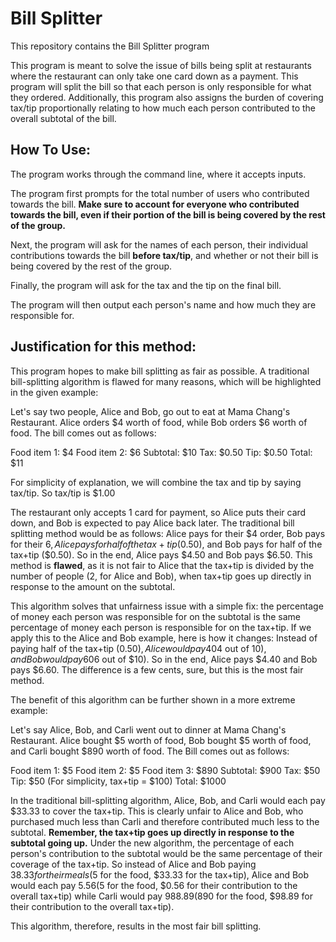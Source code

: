 # Bill Splitter
This repository contains the Bill Splitter program

This program is meant to solve the issue of bills being split at restaurants where the restaurant can only take one card down as a payment. This program will split the bill so that each person is only responsible for what they ordered. Additionally, this program also assigns the burden of covering tax/tip proportionally relating to how much each person contributed to the overall subtotal of the bill.


## How To Use:
The program works through the command line, where it accepts inputs.

The program first prompts for the total number of users who contributed towards the bill.
**Make sure to account for everyone who contributed towards the bill, even if their portion of the bill is being covered by the rest of the group.**

Next, the program will ask for the names of each person, their individual contributions towards the bill **before tax/tip**, and whether or not their bill is being covered by the rest of the group.

Finally, the program will ask for the tax and the tip on the final bill.

The program will then output each person's name and how much they are responsible for.

## Justification for this method:
This program hopes to make bill splitting as fair as possible. A traditional bill-splitting algorithm is flawed for many reasons, which will be highlighted in the given example:

Let's say two people, Alice and Bob, go out to eat at Mama Chang's Restaurant. Alice orders $4 worth of food, while Bob orders $6 worth of food. The bill comes out as follows:

Food item 1: $4
Food item 2: $6
Subtotal: $10
Tax: $0.50
Tip: $0.50
Total: $11

For simplicity of explanation, we will combine the tax and tip by saying tax/tip. So tax/tip is $1.00

The restaurant only accepts 1 card for payment, so Alice puts their card down, and Bob is expected to pay Alice back later. The traditional bill splitting method would be as follows: Alice pays for their $4 order, Bob pays for their $6, Alice pays for half of the tax+tip ($0.50), and Bob pays for half of the tax+tip ($0.50). So in the end, Alice pays $4.50 and Bob pays $6.50. This method is **flawed**, as it is not fair to Alice that the tax+tip is divided by the number of people (2, for Alice and Bob), when tax+tip goes up directly in response to the amount on the subtotal.

This algorithm solves that unfairness issue with a simple fix: the percentage of money each person was responsible for on the subtotal is the same percentage of money each person is responsible for on the tax+tip. If we apply this to the Alice and Bob example, here is how it changes: Instead of paying half of the tax+tip ($0.50), Alice would pay 40% of the tax+tip because Alice was responsible for 40% of the subtotal ($4 out of $10), and Bob would pay 60% of the tax+tip because Bob was responsible for 60% of the subtotal ($6 out of $10). So in the end, Alice pays $4.40 and Bob pays $6.60. The difference is a few cents, sure, but this is the most fair method.

The benefit of this algorithm can be further shown in a more extreme example:

Let's say Alice, Bob, and Carli went out to dinner at Mama Chang's Restaurant. Alice bought $5 worth of food, Bob bought $5 worth of food, and Carli bought $890 worth of food. The Bill comes out as follows:

Food item 1: $5
Food item 2: $5
Food item 3: $890
Subtotal: $900
Tax: $50
Tip: $50
(For simplicity, tax+tip = $100)
Total: $1000

In the traditional bill-splitting algorithm, Alice, Bob, and Carli would each pay $33.33 to cover the tax+tip. This is clearly unfair to Alice and Bob, who purchased much less than Carli and therefore contributed much less to the subtotal. **Remember, the tax+tip goes up directly in response to the subtotal going up.** Under the new algorithm, the percentage of each person's contribution to the subtotal would be the same percentage of their coverage of the tax+tip. So instead of Alice and Bob paying $38.33 for their meals ($5 for the food, $33.33 for the tax+tip), Alice and Bob would each pay $5.56 ($5 for the food, $0.56 for their contribution to the overall tax+tip) while Carli would pay $988.89 ($890 for the food, $98.89 for their contribution to the overall tax+tip).

This algorithm, therefore, results in the most fair bill splitting.

